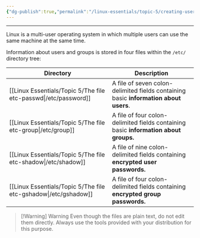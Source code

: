 ```yaml
---
{"dg-publish":true,"permalink":"/linux-essentials/topic-5/creating-users-and-groups/","noteIcon":"1"}
---
```


---
Linux is a multi-user operating system in which multiple users can use the same machine at the same time.

Information about users and groups is stored in four files within the `/etc/`  directory tree:

| Directory                              | Description                                                                          |
| -------------------------------------- | ------------------------------------------------------------------------------------ |
| [[Linux Essentials/Topic 5/The file etc-passwd\|/etc/password]] | A file of seven colon-delimited fields containing basic **information about users**. |
| [[Linux Essentials/Topic 5/The file etc-group\|/etc/group]]     | A file of four colon-delimited fields containing basic **information about groups.** |
| [[Linux Essentials/Topic 5/The file etc-shadow\|/etc/shadow]]   | A file of nine colon-delimited fields containing **encrypted user passwords.**       |
| [[Linux Essentials/Topic 5/The file etc-gshadow\|/etc/gshadow]] | A file of four colon-delimited fields containing **encrypted group passwords.**      |


> [!Warning] Warning
> Even though the files are plain text, do not edit them directly. Always use the tools provided with your distribution for this purpose.
